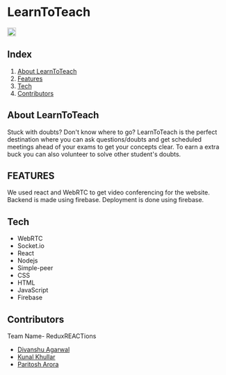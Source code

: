 # LearnToTeach
<a href="https://hack36.com"> <img src="http://bit.ly/BuiltAtHack36" height=20px> </a>
## Index

1. [About LearnToTeach](#about-makeathon)
2. [Features](#features)
3. [Tech](#tech)
4. [Contributors](#contributors)

## About LearnToTeach

Stuck with doubts? Don't know where to go? LearnToTeach is the perfect destination where you can ask questions/doubts and get scheduled meetings ahead of your exams to get your concepts clear. To earn a extra buck you can also volunteer to solve other student's doubts.


## FEATURES

We used react and WebRTC to get video conferencing for the website. Backend is made using firebase. Deployment is done using firebase.

## Tech
- WebRTC
- Socket.io
- React
- Nodejs
- Simple-peer
- CSS
- HTML
- JavaScript
- Firebase

## Contributors
Team Name- ReduxREACTions
- [Divanshu Agarwal](https://github.com/divanshurox)
- [Kunal Khullar](https://github.com/Kunal-Khullar)
- [Paritosh Arora](https://github.com/CLASHERBROs)
